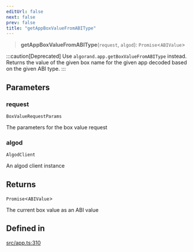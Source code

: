 ```yaml
---
editUrl: false
next: false
prev: false
title: "getAppBoxValueFromABIType"
---
```


> **getAppBoxValueFromABIType**(`request`, `algod`): `Promise`\<`ABIValue`\>

:::caution[Deprecated]
Use `algorand.app.getBoxValueFromABIType` instead.
Returns the value of the given box name for the given app decoded based on the given ABI type.
:::

## Parameters

### request

`BoxValueRequestParams`

The parameters for the box value request

### algod

`AlgodClient`

An algod client instance

## Returns

`Promise`\<`ABIValue`\>

The current box value as an ABI value

## Defined in

[src/app.ts:310](https://github.com/algorandfoundation/algokit-utils-ts/blob/87156fe9637eca52c0bc9e840c5804088cb40974/src/app.ts#L310)
